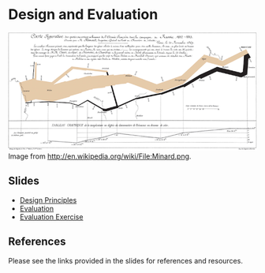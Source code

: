 Design and Evaluation
==============================

![Minard](minard.png)  
Image from <http://en.wikipedia.org/wiki/File:Minard.png>.

Slides
------------------------------

- [Design Principles](https://drive.google.com/file/d/0BxYofk0iB_upSm1QWVk2R2kzak0/edit?usp=sharing)
- [Evaluation](https://drive.google.com/file/d/0BxYofk0iB_upQVN6UVJuWDNBUEk/edit?usp=sharing)
- [Evaluation Exercise](https://drive.google.com/file/d/0BxYofk0iB_upN1NsRTBhWklzWFE/edit?usp=sharing)

References
------------------------------

Please see the links provided in the slides for references and resources.
